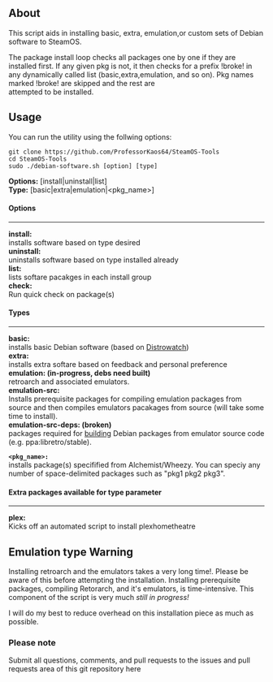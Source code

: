## About
This script aids in installing basic, extra, emulation,or custom 
sets of Debian software to SteamOS.

The package install loop checks all packages one by one if they are installed first. 
If any given pkg is not, it then checks for a prefix !broke! in any dynamically called list
(basic,extra,emulation, and so on). Pkg names marked !broke! are skipped and the rest are  
attempted to be installed.

## Usage

You can run the utility using the follwing options:

```
git clone https://github.com/ProfessorKaos64/SteamOS-Tools
cd SteamOS-Tools
sudo ./debian-software.sh [option] [type]
```
**Options:** [install|uninstall|list]  
**Type:** [basic|extra|emulation|<pkg_name>]

#### Options
***

**install:**   
installs software based on type desired  
**uninstall:**   
uninstalls software based on type installed already  
**list:**   
lists softare pacakges in each install group  
**check:**     
Run quick check on package(s)

#### Types
***

**basic:**  
installs basic Debian software (based on [Distrowatch](http://distrowatch.com/table.php?distribution=debian))  
**extra:**  
installs extra softare based on feedback and personal preference  
**emulation: (in-progress, debs need built)**      
retroarch and associated emulators.      
**emulation-src:**          
Installs prerequisite packages for compiling emulation packages from source and then compiles emulators pacakages from source (will take some time to install).       
**emulation-src-deps: (broken)**          
packages required for [building](https://wiki.debian.org/CreatePackageFromPPA) Debian packages from emulator source code (e.g. ppa:libretro/stable).  

**`<pkg_name>:`**      
installs package(s) specifified from Alchemist/Wheezy. You can speciy any number of space-delimited packages such as "pkg1 pkg2 pkg3".  

#### Extra packages available for type parameter
***

**plex:**  
Kicks off an automated script to install plexhometheatre

## Emulation type Warning
Installing retroarch and the emulators takes a very long time!. Please be aware of this before attempting the installation. Installing prerequisite packages, compiling Retorarch, and it's emulators, is time-intensive. This component of the script is very much *still in progress!* 

I will do my best to reduce overhead on this installation piece as much as possible.

### Please note

Submit all questions, comments, and pull requests to the issues and pull requests area of this git repository
 here
